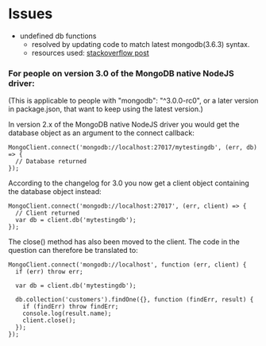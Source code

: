 # Issues
  - undefined db functions
    - resolved by updating code to match latest mongodb(3.6.3) syntax.
    - resources used: [stackoverflow post](https://stackoverflow.com/questions/47662220/db-collection-is-not-a-function-when-using-mongoclient-v3-0/47662979)
    
### For people on version 3.0 of the MongoDB native NodeJS driver:
(This is applicable to people with "mongodb": "^3.0.0-rc0", or a later version in package.json, that want to keep using the latest version.) 

In version 2.x of the MongoDB native NodeJS driver you would get the database object as an argument to the connect callback:
```
MongoClient.connect('mongodb://localhost:27017/mytestingdb', (err, db) => {
  // Database returned
});
```
According to the changelog for 3.0 you now get a client object containing the database object instead:
```
MongoClient.connect('mongodb://localhost:27017', (err, client) => {
  // Client returned
  var db = client.db('mytestingdb');
});
```
The close() method has also been moved to the client. The code in the question can therefore be translated to:
```
MongoClient.connect('mongodb://localhost', function (err, client) {
  if (err) throw err;

  var db = client.db('mytestingdb');

  db.collection('customers').findOne({}, function (findErr, result) {
    if (findErr) throw findErr;
    console.log(result.name);
    client.close();
  });
}); 
```
